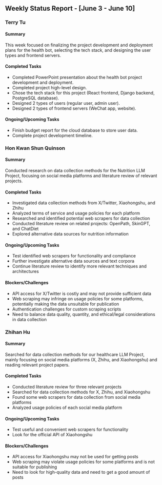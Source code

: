 ## Weekly Status Report - [June 3 - June 10]

### Terry Tu

#### Summary
This week focused on finalizing the project development and deployment plans for the health bot, selecting the tech stack, and designing the user types and frontend servers.

#### Completed Tasks
- Completed PowerPoint presentation about the health bot project development and deployment.
- Completed project high-level design.
- Chose the tech stack for this project (React frontend, Django backend, PostgreSQL database).
- Designed 2 types of users (regular user, admin user).
- Designed 2 types of frontend servers (WeChat app, website).

#### Ongoing/Upcoming Tasks
- Finish budget report for the cloud database to store user data.
- Complete project development timeline.


### Hon Kwan Shun Quinson

#### Summary
Conducted research on data collection methods for the Nutrition LLM Project, focusing on social media platforms and literature review of relevant projects.

#### Completed Tasks
- Investigated data collection methods from X/Twitter, Xiaohongshu, and Zhihu
- Analyzed terms of service and usage policies for each platform
- Researched and identified potential web scrapers for data collection
- Conducted literature review on related projects: OpenPath, SkinGPT, and ChatDiet
- Explored alternative data sources for nutrition information

#### Ongoing/Upcoming Tasks
- Test identified web scrapers for functionality and compliance
- Further investigate alternative data sources and text corpora
- Continue literature review to identify more relevant techniques and architectures

#### Blockers/Challenges
- API access for X/Twitter is costly and may not provide sufficient data
- Web scraping may infringe on usage policies for some platforms, potentially making the data unsuitable for publication
- Authentication challenges for custom scraping scripts
- Need to balance data quality, quantity, and ethical/legal considerations in data collection


### Zhihan Hu

#### Summary
Searched for data collection methods for our healthcare LLM Project, mainly focusing on social media platforms (X, Zhihu, and Xiaohongshu) and reading relevant project papers.

#### Completed Tasks
- Conducted literature review for three relevant projects
- Searched for data collection methods for X, Zhihu, and Xiaohongshu
- Found some web scrapers for data collection from social media platforms
- Analyzed usage policies of each social media platform

#### Ongoing/Upcoming Tasks
- Test useful and convenient web scrapers for functionality
- Look for the official API of Xiaohongshu

#### Blockers/Challenges
- API access for Xiaohongshu may not be used for getting posts
- Web scraping may violate usage policies for some platforms and is not suitable for publishing
- Need to look for high-quality data and need to get a good amount of posts

